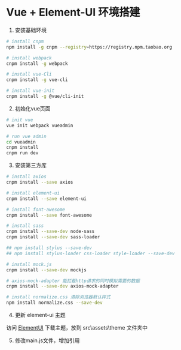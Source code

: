 # Vue + Element-UI 环境搭建

1. 安装基础环境
``` bash
# install cnpm
npm install -g cnpm --registry=https://registry.npm.taobao.org

# install webpack
cnpm install -g webpack

# install vue-Cli
cnpm install -g vue-cli

# install vue-init
cnpm install -g @vue/cli-init
```

2. 初始化vue页面
``` bash
# init vue
vue init webpack vueadmin

# run vue admin
cd vueadmin
cnpm install
cnpm run dev
```

3. 安装第三方库
``` bash
# install axios
cnpm install --save axios

# install element-ui
cnpm install --save element-ui

# install font-awesome
cnpm install --save font-awesome

# install sass
cnpm install --save-dev node-sass
cnpm install --save-dev sass-loader

## npm install stylus --save-dev
## npm install stylus-loader css-loader style-loader --save-dev

# install mock.js
cnpm install --save-dev mockjs

# axios-mock-adapter 能拦截http请求的同时模拟需要的数据
cnpm install --save-dev axios-mock-adapter

# install normalize.css 清除浏览器默认样式
npm install normalize.css --save-dev
```

4. 更新 element-ui 主题

访问 [ElementUI](https://elementui.github.io/theme-chalk-preview/#/zh-CN)
 下载主题，放到 src\assets\theme 文件夹中

5. 修改main.js文件，增加引用

